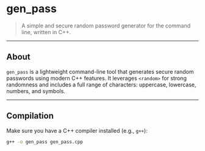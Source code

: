 

# gen_pass

> A simple and secure random password generator for the command line, written in C++.

---

##  About

`gen_pass` is a lightweight command-line tool that generates secure random passwords using modern C++ features. It leverages `<random>` for strong randomness and includes a full range of characters: uppercase, lowercase, numbers, and symbols.

---

## Compilation

Make sure you have a C++ compiler installed (e.g., `g++`):

```bash
g++ -o gen_pass gen_pass.cpp
